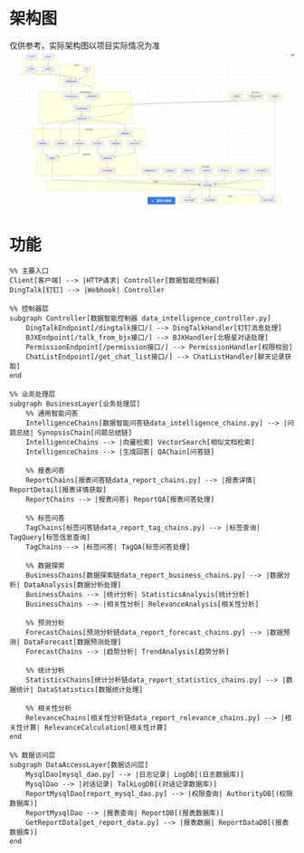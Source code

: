 # 架构图
仅供参考，实际架构图以项目实际情况为准
![tableau日常应用可视化图形](../../image/1754560512811.png) 

# 功能
    %% 主要入口
    Client[客户端] --> |HTTP请求| Controller[数据智能控制器]
    DingTalk[钉钉] --> |Webhook| Controller
    
    %% 控制器层
    subgraph Controller[数据智能控制器 data_intelligence_controller.py]
        DingTalkEndpoint[/dingtalk接口/] --> DingTalkHandler[钉钉消息处理]
        BJXEndpoint[/talk_from_bjx接口/] --> BJXHandler[北极星对话处理]
        PermissionEndpoint[/permission接口/] --> PermissionHandler[权限校验]
        ChatListEndpoint[/get_chat_list接口/] --> ChatListHandler[聊天记录获取]
    end
    
    %% 业务处理层
    subgraph BusinessLayer[业务处理层]
        %% 通用智能问答
        IntelligenceChains[数据智能问答链data_intelligence_chains.py] --> |问题总结| SynopsisChain[问题总结链]
        IntelligenceChains --> |向量检索| VectorSearch[相似文档检索]
        IntelligenceChains --> |生成回答| QAChain[问答链]
        
        %% 报表问答
        ReportChains[报表问答链data_report_chains.py] --> |报表详情| ReportDetail[报表详情获取]
        ReportChains --> |报表问答| ReportQA[报表问答处理]
        
        %% 标签问答
        TagChains[标签问答链data_report_tag_chains.py] --> |标签查询| TagQuery[标签信息查询]
        TagChains --> |标签问答| TagQA[标签问答处理]
        
        %% 数据探索
        BusinessChains[数据探索链data_report_business_chains.py] --> |数据分析| DataAnalysis[数据分析处理]
        BusinessChains --> |统计分析| StatisticsAnalysis[统计分析]
        BusinessChains --> |相关性分析| RelevanceAnalysis[相关性分析]
        
        %% 预测分析
        ForecastChains[预测分析链data_report_forecast_chains.py] --> |数据预测| DataForecast[数据预测处理]
        ForecastChains --> |趋势分析| TrendAnalysis[趋势分析]
        
        %% 统计分析
        StatisticsChains[统计分析链data_report_statistics_chains.py] --> |数据统计| DataStatistics[数据统计处理]
        
        %% 相关性分析
        RelevanceChains[相关性分析链data_report_relevance_chains.py] --> |相关性计算| RelevanceCalculation[相关性计算]
    end
    
    %% 数据访问层
    subgraph DataAccessLayer[数据访问层]
        MysqlDao[mysql_dao.py] --> |日志记录| LogDB[(日志数据库)]
        MysqlDao --> |对话记录| TalkLogDB[(对话记录数据库)]
        ReportMysqlDao[report_mysql_dao.py] --> |权限查询| AuthorityDB[(权限数据库)]
        ReportMysqlDao --> |报表查询| ReportDB[(报表数据库)]
        GetReportData[get_report_data.py] --> |报表数据| ReportDataDB[(报表数据库)]
    end

